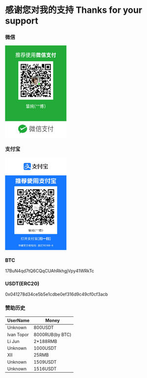 # 感谢您对我的支持 Thanks for your support

### 微信  
<img src="./img/Weixin.png" width = "200" height = "300" alt="" align=center />

### 支付宝  
<img src="./img/ZFB.jpg" width = "200" height = "300" alt="" align=center />

### BTC  
17BuN4qd7tQ6CQqCUAhRkhgjVpy41WRkTc

### USDT(ERC20)  
0x041278d34ce5b5e1cdbe0ef316d9c49cf0cf3acb



### 赞助历史  
| UserName  | Money |
| ------------- | ------------- |
| Unknown  | 800USDT  |
| Ivan Topor  | 8000RUB(by BTC)  |
| Li Jun  | 2\*188RMB  |
| Unknown  | 1000USDT  |
| XII  | 25RMB  |
| Unknown  | 1509USDT  |
| Unknown  | 1516USDT  |
